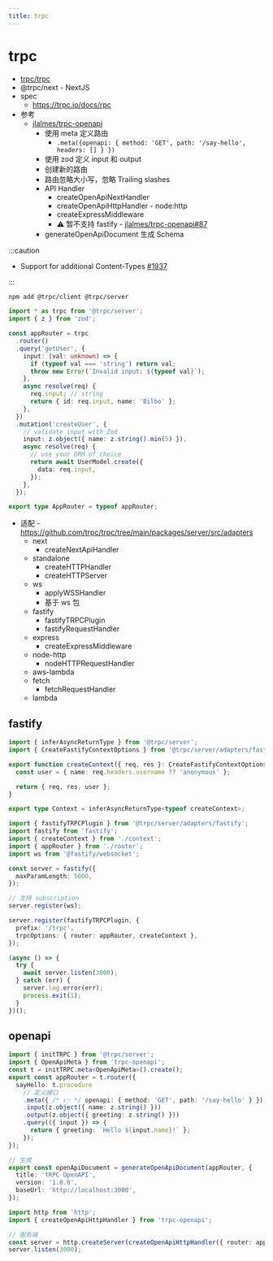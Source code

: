 ```yaml
---
title: trpc
---
```


# trpc

- [trpc/trpc](https://github.com/trpc/trpc)
- @trpc/next - NextJS
- spec
  - https://trpc.io/docs/rpc
- 参考
  - [jlalmes/trpc-openapi](https://github.com/jlalmes/trpc-openapi)
    - 使用 meta 定义路由
      - `.meta({openapi: { method: 'GET', path: '/say-hello', headers: [] } })`
    - 使用 zod 定义 input 和 output
    - 创建新的路由
    - 路由忽略大小写，忽略 Trailing slashes
    - API Handler
      - createOpenApiNextHandler
      - createOpenApiHttpHandler - node:http
      - createExpressMiddleware
      - ⚠️ 暂不支持 fastify - [jlalmes/trpc-openapi#87](https://github.com/jlalmes/trpc-openapi/issues/87)
    - generateOpenApiDocument 生成 Schema

:::caution

- Support for additional Content-Types [#1937](https://github.com/trpc/trpc/issues/1937)

:::

```bash
npm add @trpc/client @trpc/server
```

```ts
import * as trpc from '@trpc/server';
import { z } from 'zod';

const appRouter = trpc
  .router()
  .query('getUser', {
    input: (val: unknown) => {
      if (typeof val === 'string') return val;
      throw new Error(`Invalid input: ${typeof val}`);
    },
    async resolve(req) {
      req.input; // string
      return { id: req.input, name: 'Bilbo' };
    },
  })
  .mutation('createUser', {
    // validate input with Zod
    input: z.object({ name: z.string().min(5) }),
    async resolve(req) {
      // use your ORM of choice
      return await UserModel.create({
        data: req.input,
      });
    },
  });

export type AppRouter = typeof appRouter;
```

- 适配 - https://github.com/trpc/trpc/tree/main/packages/server/src/adapters
  - next
    - createNextApiHandler
  - standalone
    - createHTTPHandler
    - createHTTPServer
  - ws
    - applyWSSHandler
    - 基于 ws 包
  - fastify
    - fastifyTRPCPlugin
    - fastifyRequestHandler
  - express
    - createExpressMiddleware
  - node-http
    - nodeHTTPRequestHandler
  - aws-lambda
  - fetch
    - fetchRequestHandler
  - lambda

## fastify

```ts title="context.ts"
import { inferAsyncReturnType } from '@trpc/server';
import { CreateFastifyContextOptions } from '@trpc/server/adapters/fastify';

export function createContext({ req, res }: CreateFastifyContextOptions) {
  const user = { name: req.headers.username ?? 'anonymous' };

  return { req, res, user };
}

export type Context = inferAsyncReturnType<typeof createContext>;
```

```ts
import { fastifyTRPCPlugin } from '@trpc/server/adapters/fastify';
import fastify from 'fastify';
import { createContext } from './context';
import { appRouter } from './router';
import ws from '@fastify/websocket';

const server = fastify({
  maxParamLength: 5000,
});

// 支持 subscription
server.register(ws);

server.register(fastifyTRPCPlugin, {
  prefix: '/trpc',
  trpcOptions: { router: appRouter, createContext },
});

(async () => {
  try {
    await server.listen(3000);
  } catch (err) {
    server.log.error(err);
    process.exit(1);
  }
})();
```

## openapi

```ts
import { initTRPC } from '@trpc/server';
import { OpenApiMeta } from 'trpc-openapi';
const t = initTRPC.meta<OpenApiMeta>().create();
export const appRouter = t.router({
  sayHello: t.procedure
    // 定义接口
    .meta({ /* 👉 */ openapi: { method: 'GET', path: '/say-hello' } })
    .input(z.object({ name: z.string() }))
    .output(z.object({ greeting: z.string() }))
    .query(({ input }) => {
      return { greeting: `Hello ${input.name}!` };
    });
});

// 生成
export const openApiDocument = generateOpenApiDocument(appRouter, {
  title: 'tRPC OpenAPI',
  version: '1.0.0',
  baseUrl: 'http://localhost:3000',
});

import http from 'http';
import { createOpenApiHttpHandler } from 'trpc-openapi';

// 服务端
const server = http.createServer(createOpenApiHttpHandler({ router: appRouter })); /* 👈 */
server.listen(3000);
```
